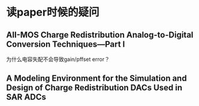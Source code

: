 # 读paper时候的疑问

## AII-MOS Charge Redistribution Analog-to-Digital  Conversion Techniques—Part I

为什么电容失配不会导致gain/pffset error？

## A Modeling Environment for the Simulation and Design of Charge Redistribution DACs Used in SAR ADCs
